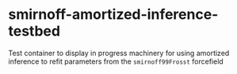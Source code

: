 # smirnoff-amortized-inference-testbed
Test container to display in progress machinery for using amortized inference to refit parameters from the `smirnoff99Frosst` forcefield
